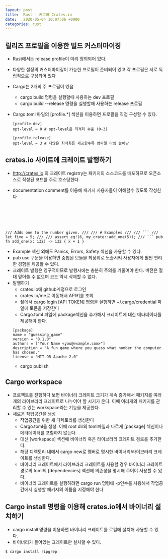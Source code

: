 ```yaml
---
layout: post
title:  Rust - 카고와 Crates.io
date:   2020-05-04 10:07:06 +0900
categories: rust
---
```


## 릴리즈 프로필을 이용한 빌드 커스터마이징
- Rust에서는 release profile이 미리 정의되어 있다.
- 다양한 설정의 커스터마이징이 가능한 프로필이 준비되어 있고 각 프로필은 서로 독립적으로 구성되어 있다
- Cargo는 2개의 주 프로필이 있음
  - cargo build 명령을 실행할때 사용하는 dev 프로필
  - cargo build --release 명령을 실행할때 사용하는 release 프로필
- Cargo.toml 파일의 [profile.*] 섹션을 이용하면 프로필을 직접 구성할 수 있다.

  ```
  [profile.dev]
  opt-level = 0 # opt-level은 최적화 수준 (0-3)

  [profile.release]
  opt-level = 3 # 더많은 최적화를 제공할수록 컴파일 타임 늘어남
  ```

## crates.io 사이트에 크레이트 발행하기
- http://crates.io 의 크레이트 registry는 패키지의 소스코드를 배포하므로 오픈소스로 작성된 코드를 주로 호스팅한다.
- documentation comment를 이용해 패키지 사용자들이 이해할수 있도록 작성한다

  <pre><code>
/// Adds one to the number given.
///
/// # Examples
///
/// \`\`\`
/// let five = 5;
///
/// assert_eq!(6, my_crate::add_one(5));
/// \`\`\`
pub fn add_one(x: i32) -> i32 {
    x + 1
}
  </pre></code>

- Example 섹션 외에도 Panics, Errors, Safety 섹션을 사용할 수 있다.
- pub use 구문을 이용하면 중첩된 모듈을 최상위로 노출시켜 사용자에게 훨씬 편리한 경험을 제공할 수 있다.
- 크레이트 발행은 영구적이므로 발행시에는 충분히 주의를 기울여야 한다. 버전은 절대 덮어쓸 수 없으며 코드 역시 삭제할 수 없다.
- 발행하기
  - crates.io에 github계정으로 로그인
  - crates.io/me로 이동해서 API키를 조회
  - 쉘에서 cargo login [API TOKEN] 명령을 실행하면 ~/.cargo/credential 파일에 토큰을 저장한다
  - Cargo.toml 파일에 package섹션을 추가해서 크레이트에 대한 메타데이터를 제공해야 한다.
  ```
  [package]
  name = "guessing_game"
  version = "0.1.0"
  authors = ["Your Name <you@example.com>"]
  description = "A fun game where you guess what number the computer has chosen."
  license = "MIT OR Apache-2.0"
  ```
  - cargo publish

## Cargo workspace
- 프로젝트를 진행하다 보면 바이너리 크레이트 크기가 계속 증가해서 패키지를 여러개의 라이브러리 크레이트로 나누어야 할 시기가 온다. 이때 여러개의 패키지를 관리할 수 있는 workspace라는 기능을 제공한다.
- 새로운 작업공간을 생성
  - 작업공간을 위한 새 디렉토리를 생성한다
  - Cargo.toml을 생성. 이때 root dir의 toml파일과 다르게 [package] 섹션이나 메타데이터를 포함하지 않는다.
  - 대신 [workspace] 섹션에 바이너리 혹은 라이브러리 크레이트 경로를 추가한다.
  - 해당 디렉토리 내에서 cargo new로 멤버로 명시한 바이너리/라이브러리 크레이트를 생성한다.
  - 바이너리 크레이트에서 라이브러리 크레이트를 사용할 경우 바이너리 크레이트 경로의 toml의 [dependencies] 섹션에 의존성을 명시해 주어야 사용할 수 있다.
  - 바이너리 크레이트를 실행하려면 cargo run 명령에 -p인수를 사용해서 작업공간에서 실행할 패키지의 이름을 지정해야 한다

## Cargo install 명령을 이용해 crates.io에서 바이너리 설치하기
- cargo install 명령을 이용하면 바이너리 크레이트를 로컬에 설치해 사용할 수 있다.
- 바이너리가 들어있는 크레이트만 설치할 수 있다.
```
$ cargo install ripgrep
```

